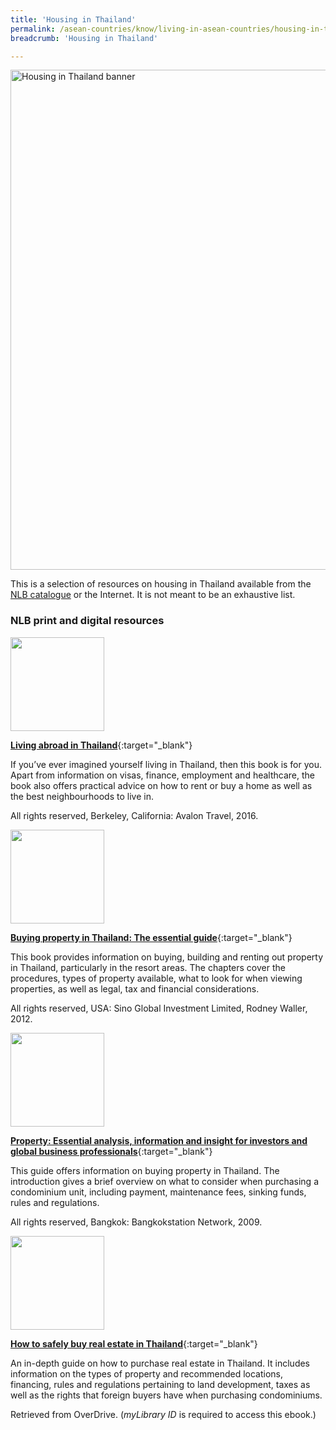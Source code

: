 ```yaml
---
title: 'Housing in Thailand'
permalink: /asean-countries/know/living-in-asean-countries/housing-in-thailand/
breadcrumb: 'Housing in Thailand'

---
```



<img src="/images/asean-living/ASEAN-Thailand-Housing.jpg" alt="Housing in Thailand banner" style="width:800px;" />

This is a selection of resources on housing in Thailand available from the [NLB catalogue](http://catalogue.nlb.gov.sg/) or the Internet.  It is not meant to be an exhaustive list.

### **NLB print and digital resources**

<img src="/images/book-covers/Living-abroad-in-Thailand.png" style="width:150px;" />

[**Living abroad in Thailand**](http://eservice.nlb.gov.sg/item_holding.aspx?bid=13736587){:target="_blank"}

If you’ve ever imagined yourself living in Thailand, then this book is for you. Apart from information on visas, finance, employment and healthcare, the book also offers practical advice on how to rent or buy a home as well as the best neighbourhoods to live in.

All rights reserved, Berkeley, California: Avalon Travel, 2016.

<img src="/images/book-covers/Buying-property-in-Thailand-The-essential-guide.jpg" style="width:150px;" />

[**Buying property in Thailand: The essential guide**](http://eservice.nlb.gov.sg/item_holding.aspx?bid=14500318){:target="_blank"}

This book provides information on buying, building and renting out property in Thailand, particularly in the resort areas. The chapters cover the procedures, types of property available, what to look for when viewing properties, as well as legal, tax and financial considerations.

All rights reserved, USA: Sino Global Investment Limited, Rodney Waller, 2012.

<img src="/images/book-covers/Property-Essential-analysis-information-and-insight-for-investors-and-global-business-professionals.png" style="width:150px;" />

[**Property: Essential analysis, information and insight for investors and global business professionals**](http://eservice.nlb.gov.sg/item_holding.aspx?bid=13355272){:target="_blank"}

This guide offers information on buying property in Thailand. The introduction gives a brief overview on what to consider when purchasing a condominium unit, including payment, maintenance fees, sinking funds, rules and regulations.

All rights reserved, Bangkok: Bangkokstation Network, 2009.

<img src="/images/book-covers/How-to-safely-buy-real-estate-in-Thailand.jpg" style="width:150px;" />

[**How to safely buy real estate in Thailand**](https://nlb.overdrive.com/media/%7B25F080A7-7CBD-4833-B8FA-D7EBA767818A%7D){:target="_blank"}

An in-depth guide on how to purchase real estate in Thailand. It includes information on the types of property and recommended locations, financing, rules and regulations pertaining to land development, taxes as well as the rights that foreign buyers have when purchasing condominiums.

Retrieved from OverDrive. (*myLibrary ID* is required to access this ebook.)